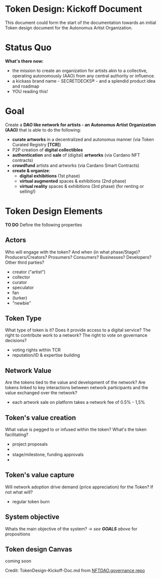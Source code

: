 # Token Design: Kickoff Document
This document could form the start of the documentation towards an initial Token design document for the Autonomus Artist Organization.

# Status Quo
**What's there now:** 
- the mission to create an organization for artists akin to a collective, operating autonomously (AAO) from any central authority or influence. 
- a kickass brand name - SECRETDECKS® - and a splendid product idea and roadmap
- YOU reading this!

# Goal
Create a **DAO like network for artists - an Autonomus Artist Organization (AAO)** that is able to do the following:
- **curate artworks** in a decentralized and autonomus manner (via Token Curated Registry **[TCR]**) 
- P2P creation of **digital collectibles**  
- **authentication** and **sale** of (digital) **artworks** (via Cardano NFT contracts)
- **crowdfund** artists and artworks (via Cardano Smart Contracts)
- **create & organize**: 
  - **digital exhibitions** (1st phase)
  - **virtual augmented** spaces & exhibitions (2nd phase)
  - **virtual reality** spaces & exhibitions (3rd phase) (for renting or selling!)

# Token Design Elements
**TO DO** Define the following properties

## Actors
Who will engage with the token? And when (in what phase/Stage)? Producers/Creators? Prosumers? Consumers? Businesses? Developers? Other third parties?
- creator ("artist")
- collector
- curator
- speculator
- fan
- (lurker)
- "newbie"

## Token Type
What type of token is it? Does it provide access to a digital service? The right to contribute work to a network? The right to vote on governance decisions?
- voting rights within TCR 
- reputation/ID & expertise building

## Network Value
Are the tokens  tied to the value and development of the network? Are tokens linked to key interactions between network participants and the value exchanged over the network?
- each artwork sale on platform takes a network fee of 0.5% - 1,5%

## Token's value creation
What value is pegged to or infused within the token? What's the token facilitating?
- project proposals
- 
- stage/milestone, funding approvals
- 

## Token's value capture
Will network adoption drive demand (price appreciation) for the Token? If not what will?
- regular token burn

## System objective
Whats the main objective of the system? -> *see **GOALS** above* for propositions

## Token design Canvas
coming soon


Credit: TokenDesign-Kickoff-Doc.md from [NFTDAO.governance repo](https://github.com/DanM3rcurius/NFTDAO.governance/blob/main/TokenDesign-Kickoff-Doc.md)
